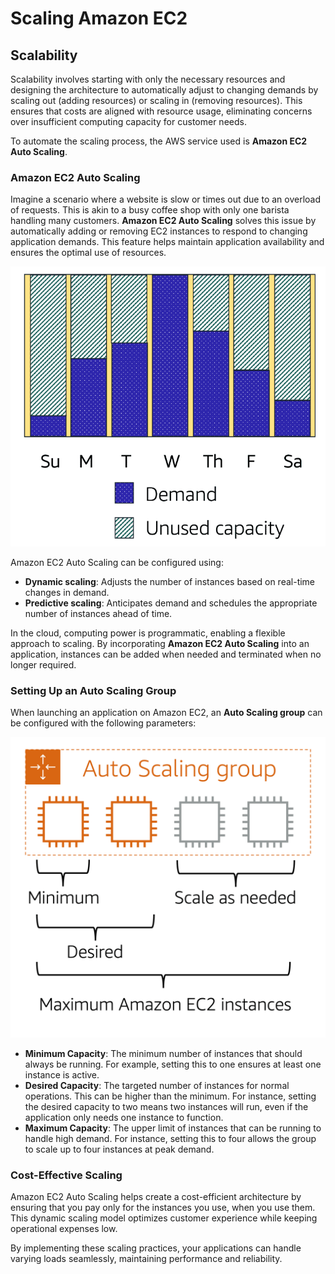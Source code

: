 # Scaling Amazon EC2

## Scalability

Scalability involves starting with only the necessary resources and designing the architecture to automatically adjust to changing demands by scaling out (adding resources) or scaling in (removing resources). This ensures that costs are aligned with resource usage, eliminating concerns over insufficient computing capacity for customer needs.

To automate the scaling process, the AWS service used is **Amazon EC2 Auto Scaling**.

### Amazon EC2 Auto Scaling

Imagine a scenario where a website is slow or times out due to an overload of requests. This is akin to a busy coffee shop with only one barista handling many customers. **Amazon EC2 Auto Scaling** solves this issue by automatically adding or removing EC2 instances to respond to changing application demands. This feature helps maintain application availability and ensures the optimal use of resources.

![alt text](image-1.png)

Amazon EC2 Auto Scaling can be configured using:

- **Dynamic scaling**: Adjusts the number of instances based on real-time changes in demand.
- **Predictive scaling**: Anticipates demand and schedules the appropriate number of instances ahead of time.


In the cloud, computing power is programmatic, enabling a flexible approach to scaling. By incorporating **Amazon EC2 Auto Scaling** into an application, instances can be added when needed and terminated when no longer required.

### Setting Up an Auto Scaling Group

When launching an application on Amazon EC2, an **Auto Scaling group** can be configured with the following parameters:

![alt text](image-2.png)

- **Minimum Capacity**: The minimum number of instances that should always be running. For example, setting this to one ensures at least one instance is active.
- **Desired Capacity**: The targeted number of instances for normal operations. This can be higher than the minimum. For instance, setting the desired capacity to two means two instances will run, even if the application only needs one instance to function.
- **Maximum Capacity**: The upper limit of instances that can be running to handle high demand. For instance, setting this to four allows the group to scale up to four instances at peak demand.

### Cost-Effective Scaling

Amazon EC2 Auto Scaling helps create a cost-efficient architecture by ensuring that you pay only for the instances you use, when you use them. This dynamic scaling model optimizes customer experience while keeping operational expenses low.

By implementing these scaling practices, your applications can handle varying loads seamlessly, maintaining performance and reliability.

